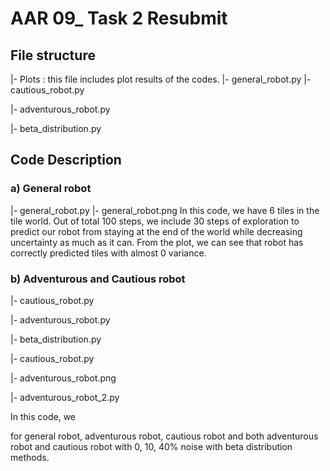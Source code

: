 # AAR 09_ Task 2 Resubmit

## File structure
|- Plots
 : this file includes plot results of the codes.
|- general_robot.py
|- cautious_robot.py

|- adventurous_robot.py

|- beta_distribution.py

## Code Description
### a) General robot
|- general_robot.py
|- general_robot.png
In this code, we have 6 tiles in the tile world. Out of total 100 steps, we include 30 steps of exploration to predict our robot from staying at the end of the world while decreasing uncertainty as much as it can. From the plot, we can see that robot has correctly predicted tiles with almost 0 variance.

 
 ### b) Adventurous and Cautious robot
|- cautious_robot.py

|- adventurous_robot.py

|- beta_distribution.py

|- cautious_robot.py

|- adventurous_robot.png

|- adventurous_robot_2.py

In this code, we 


for general robot, adventurous robot, cautious robot and both adventurous robot and cautious robot with 0, 10, 40% noise with beta distribution methods.
